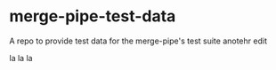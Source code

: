 # merge-pipe-test-data
A repo to provide test data for the merge-pipe's test suite
anotehr edit

la
la
la

